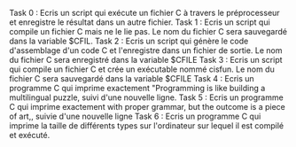 Task 0 : Ecris un script qui exécute un fichier C à travers le préprocesseur et enregistre le résultat dans un autre fichier.
Task 1 : Ecris un script qui compile un fichier C mais ne le lie pas. Le nom du fichier C sera sauvegardé dans la variable $CFIL.
Task 2 : Ecris un script qui génère le code d'assemblage d'un code C et l'enregistre dans un fichier de sortie. Le nom du fichier C sera enregistré dans la variable $CFILE
Task 3 : Ecris un script qui compile un fichier C et crée un exécutable nommé cisfun. Le nom du fichier C sera sauvegardé dans la variable $CFILE
Task 4 : Ecris un programme C qui imprime exactement "Programming is like building a multilingual puzzle, suivi d'une nouvelle ligne.
Task 5 : Ecris un programme C qui imprime exactement with proper grammar, but the outcome is a piece of art,, suivie d'une nouvelle ligne
Task 6 : Ecris un programme C qui imprime la taille de différents types sur l'ordinateur sur lequel il est compilé et exécuté.

